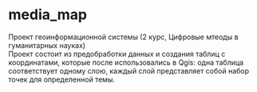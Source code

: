 # media_map
Проект геоинформационной системы (2 курс, Цифровые мтеоды в гуманитарных науках)<br>
Проект состоит из предобработки данных и создания таблиц с координатами, которые после использовались в Qgis: одна таблица соответствует одному слою, каждый слой представляет собой набор точек для определенной темы.
